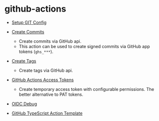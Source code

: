 # github-actions

- [Setup GIT Config](https://github.com/qoomon/actions--setup-git)
- [Create Commits](https://github.com/qoomon/actions--create-commit)
  - Create commits via GitHub api.
  - This action can be used to create signed commits via GitHub app tokens (`ghs_***`).
- [Create Tags](https://github.com/qoomon/actions--create-commit)
  - Create tags via GitHub api.
    
- [GitHub Actions Access Tokens](https://github.com/qoomon/actions--access-token)
  - Create temporary access token with configurable permissions. The better alternative to PAT tokens.
 
- [OIDC Debug](https://github.com/qoomon/actions--oidc-debug)

- [GitHub TypeScript Action Template](https://github.com/qoomon/actions--template)
